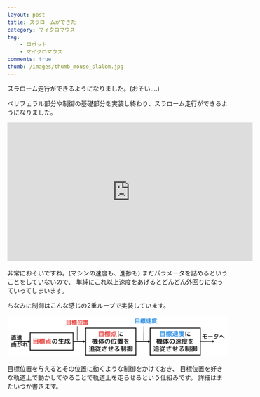 ```yaml
---
layout: post
title: スラロームができた
category: マイクロマウス
tag:
    - ロボット
    - マイクロマウス
comments: true
thumb: /images/thumb_mouse_slalom.jpg
---
```

スラローム走行ができるようになりました。(おそい....)


ペリフェラル部分や制御の基礎部分を実装し終わり、スラローム走行ができるようになりました。  

<iframe width="560" height="315" src="https://www.youtube.com/embed/v4nUVmx2mds" frameborder="0" allowfullscreen></iframe>

非常におそいですね。(マシンの速度も、進捗も)
まだパラメータを詰めるということをしていないので、
単純にこれ以上速度をあげるとどんどん外回りになっていってしまいます。

ちなみに制御はこんな感じの2重ループで実装しています。

![](/images/control.png)

目標位置を与えるとその位置に動くような制御をかけておき、
目標位置を好きな軌道上で動かしてやることで軌道上を走らせるという仕組みです。
詳細はまたいつか書きます。